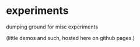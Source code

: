 # experiments
dumping ground for misc experiments

(little demos and such, hosted here on github pages.)
